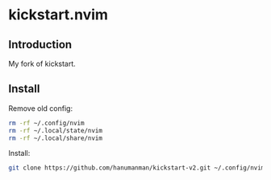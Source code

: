 # kickstart.nvim

## Introduction

My fork of kickstart.

## Install

Remove old config:

```bash
rm -rf ~/.config/nvim
rm -rf ~/.local/state/nvim
rm -rf ~/.local/share/nvim
```

Install:

```bash
git clone https://github.com/hanumanman/kickstart-v2.git ~/.config/nvim
```
